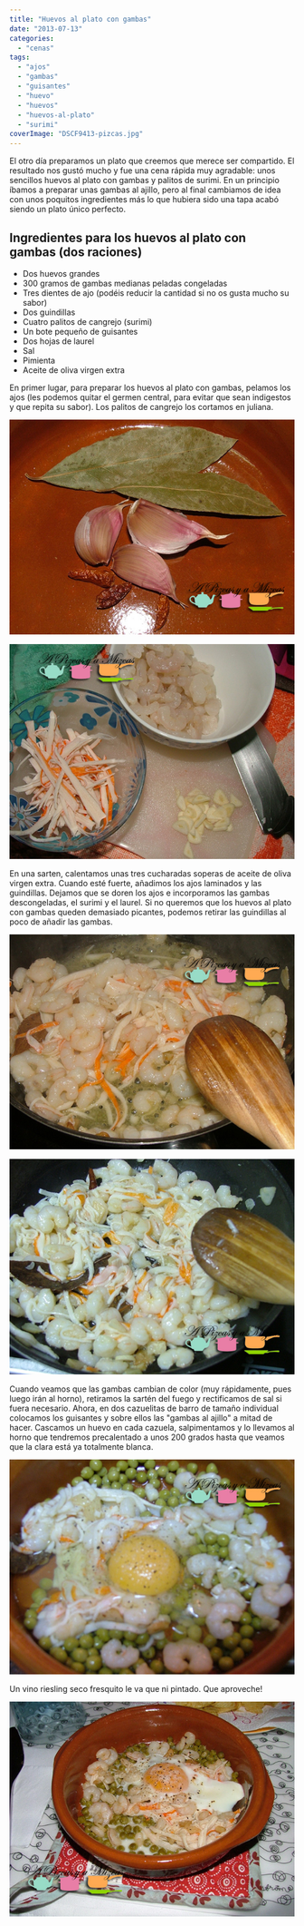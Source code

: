 ```yaml
---
title: "Huevos al plato con gambas"
date: "2013-07-13"
categories:
  - "cenas"
tags:
  - "ajos"
  - "gambas"
  - "guisantes"
  - "huevo"
  - "huevos"
  - "huevos-al-plato"
  - "surimi"
coverImage: "DSCF9413-pizcas.jpg"
---
```


El otro día preparamos un plato que creemos que merece ser compartido. El resultado nos gustó mucho y fue una cena rápida muy agradable: unos sencillos huevos al plato con gambas y palitos de surimi. En un principio íbamos a preparar unas gambas al ajillo, pero al final cambiamos de idea con unos poquitos ingredientes más lo que hubiera sido una tapa acabó siendo un plato único perfecto.

## Ingredientes para los huevos al plato con gambas (dos raciones)

- Dos huevos grandes
- 300 gramos de gambas medianas peladas congeladas
- Tres dientes de ajo (podéis reducir la cantidad si no os gusta mucho su sabor)
- Dos guindillas
- Cuatro palitos de cangrejo (surimi)
- Un bote pequeño de guisantes
- Dos hojas de laurel
- Sal
- Pimienta
- Aceite de oliva virgen extra

En primer lugar, para preparar los huevos al plato con gambas, pelamos los ajos (les podemos quitar el germen central, para evitar que sean indigestos y que repita su sabor). Los palitos de cangrejo los cortamos en juliana.

![huevos al plato con gambas](images/DSCF9390-pizcas.jpg)



![huevos al plato con gambas (pizcas)](images/DSCF9391-pizcas.jpg "huevos al plato con gambas")

En una sarten, calentamos unas tres cucharadas soperas de aceite de oliva virgen extra. Cuando esté fuerte, añadimos los ajos laminados y las guindillas. Dejamos que se doren los ajos e incorporamos las gambas descongeladas, el surimi y el laurel. Si no queremos que los huevos al plato con gambas queden demasiado picantes, podemos retirar las guindillas al poco de añadir las gambas.

![huevos al plato con gambas (pizcas)](images/DSCF9400-pizcas.jpg "huevos al plato con gambas")

![huevos al plato con gambas(pizcas)](images/DSCF9410-pizcas.jpg "huevos al plato con gambas")

Cuando veamos que las gambas cambian de color (muy rápidamente, pues luego irán al horno), retiramos la sartén del fuego y rectificamos de sal si fuera necesario. Ahora, en dos cazuelitas de barro de tamaño individual colocamos los guisantes y sobre ellos las "gambas al ajillo" a mitad de hacer. Cascamos un huevo en cada cazuela, salpimentamos y lo llevamos al horno que tendremos precalentado a unos 200 grados hasta que veamos que la clara está ya totalmente blanca.

![huevos al plato con gambas(pizcas)](images/DSCF9413-pizcas.jpg "huevos al plato con gambas")

Un vino riesling seco fresquito le va que ni pintado. Que aproveche!

![huevos al plato con gambas (pizcas)](images/DSCF9436-pizcas.jpg "huevos al plato con gambas")
